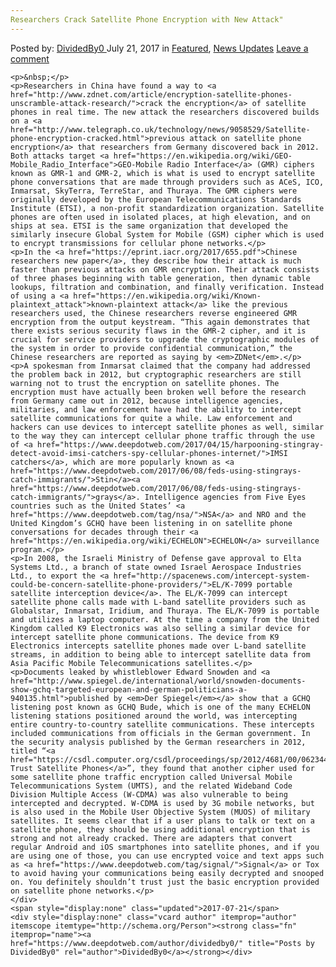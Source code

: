```yaml
---
Researchers Crack Satellite Phone Encryption with New Attack"
---
```

<article class="post-listing post-21475 post type-post status-publish format-standard has-post-thumbnail hentry 
    <div class="post-inner">
        <span>Posted by: <a href="https://www.deepdotweb.com/author/dividedby0/" title="">DividedBy0 </a></span>
    <span>July 21, 2017</span>
    <span>in <a href="https://www.deepdotweb.com/category/deepdot-news/" rel="category tag">Featured</a>, <a href="https://www.deepdotweb.com/category/news-updates/" rel="category tag">News Updates</a></span>
    <span><a href="https://www.deepdotweb.com/2017/07/21/researchers-crack-satellite-phone-encryption-with-new-attack/#respond">Leave a comment</a></span>
    </p>
    <div class="clear"></div>
    
    <p>&nbsp;</p>
    <p>Researchers in China have found a way to <a href="http://www.zdnet.com/article/encryption-satellite-phones-unscramble-attack-research/">crack the encryption</a> of satellite phones in real time. The new attack the researchers discovered builds on a <a href="http://www.telegraph.co.uk/technology/news/9058529/Satellite-phone-encryption-cracked.html">previous attack on satellite phone encryption</a> that researchers from Germany discovered back in 2012. Both attacks target <a href="https://en.wikipedia.org/wiki/GEO-Mobile_Radio_Interface">GEO-Mobile Radio Interface</a> (GMR) ciphers known as GMR-1 and GMR-2, which is what is used to encrypt satellite phone conversations that are made through providers such as ACeS, ICO, Inmarsat, SkyTerra, TerreStar, and Thuraya. The GMR ciphers were originally developed by the European Telecommunications Standards Institute (ETSI), a non-profit standardization organization. Satellite phones are often used in isolated places, at high elevation, and on ships at sea. ETSI is the same organization that developed the similarly insecure Global System for Mobile (GSM) cipher which is used to encrypt transmissions for cellular phone networks.</p>
    <p>In the <a href="https://eprint.iacr.org/2017/655.pdf">Chinese researchers new paper</a>, they describe how their attack is much faster than previous attacks on GMR encryption. Their attack consists of three phases beginning with table generation, then dynamic table lookups, filtration and combination, and finally verification. Instead of using a <a href="https://en.wikipedia.org/wiki/Known-plaintext_attack">known-plaintext attack</a> like the previous researchers used, the Chinese researchers reverse engineered GMR encryption from the output keystream. “This again demonstrates that there exists serious security flaws in the GMR-2 cipher, and it is crucial for service providers to upgrade the cryptographic modules of the system in order to provide confidential communication,” the Chinese researchers are reported as saying by <em>ZDNet</em>.</p>
    <p>A spokesman from Inmarsat claimed that the company had addressed the problem back in 2012, but cryptographic researchers are still warning not to trust the encryption on satellite phones. The encryption must have actually been broken well before the research from Germany came out in 2012, because intelligence agencies, militaries, and law enforcement have had the ability to intercept satellite communications for quite a while. Law enforcement and hackers can use devices to intercept satellite phones as well, similar to the way they can intercept cellular phone traffic through the use of <a href="https://www.deepdotweb.com/2017/04/15/harpooning-stingray-detect-avoid-imsi-catchers-spy-cellular-phones-internet/">IMSI catchers</a>, which are more popularly known as <a href="https://www.deepdotweb.com/2017/06/08/feds-using-stingrays-catch-immigrants/">Stin</a><a href="https://www.deepdotweb.com/2017/06/08/feds-using-stingrays-catch-immigrants/">grays</a>. Intelligence agencies from Five Eyes countries such as the United States’ <a href="https://www.deepdotweb.com/tag/nsa/">NSA</a> and NRO and the United Kingdom’s GCHQ have been listening in on satellite phone conversations for decades through their <a href="https://en.wikipedia.org/wiki/ECHELON">ECHELON</a> surveillance program.</p>
    <p>In 2008, the Israeli Ministry of Defense gave approval to Elta Systems Ltd., a branch of state owned Israel Aerospace Industries Ltd., to export the <a href="http://spacenews.com/intercept-system-could-be-concern-satellite-phone-providers/">EL/K-7099 portable satellite interception device</a>. The EL/K-7099 can intercept satellite phone calls made with L-band satellite providers such as Globalstar, Inmarsat, Iridium, and Thuraya. The EL/K-7099 is portable and utilizes a laptop computer. At the time a company from the United Kingdom called K9 Electronics was also selling a similar device for intercept satellite phone communications. The device from K9 Electronics intercepts satellite phones made over L-band satellite streams, in addition to being able to intercept satellite data from Asia Pacific Mobile Telecommunications satellites.</p>
    <p>Documents leaked by whistleblower Edward Snowden and <a href="http://www.spiegel.de/international/world/snowden-documents-show-gchq-targeted-european-and-german-politicians-a-940135.html">published by <em>Der Spiegel</em></a> show that a GCHQ listening post known as GCHQ Bude, which is one of the many ECHELON listening stations positioned around the world, was intercepting entire country-to-country satellite communications. These intercepts included communications from officials in the German government. In the security analysis published by the German researchers in 2012, titled “<a href="https://csdl.computer.org/csdl/proceedings/sp/2012/4681/00/06234409.pdf">Don’t Trust Satellite Phones</a>”, they found that another cipher used for some satellite phone traffic encryption called Universal Mobile Telecommunications System (UMTS), and the related Wideband Code Division Multiple Access (W-CDMA) was also vulnerable to being intercepted and decrypted. W-CDMA is used by 3G mobile networks, but is also used in the Mobile User Objective System (MUOS) of military satellites. It seems clear that if a user plans to talk or text on a satellite phone, they should be using additional encryption that is strong and not already cracked. There are adapters that convert regular Android and iOS smartphones into satellite phones, and if you are using one of those, you can use encrypted voice and text apps such as <a href="https://www.deepdotweb.com/tag/signal/">Signal</a> or Tox to avoid having your communications being easily decrypted and snooped on. You definitely shouldn’t trust just the basic encryption provided on satellite phone networks.</p>
    </div>
    <span style="display:none" class="updated">2017-07-21</span>
    <div style="display:none" class="vcard author" itemprop="author" itemscope itemtype="http://schema.org/Person"><strong class="fn" itemprop="name"><a href="https://www.deepdotweb.com/author/dividedby0/" title="Posts by DividedBy0" rel="author">DividedBy0</a></strong></div>
    
